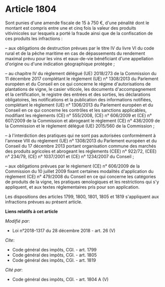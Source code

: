 # Article 1804

Sont punies d'une amende fiscale de 15 à 750 €, d'une pénalité dont le montant est compris entre une et cinq fois la valeur
des produits vitivinicoles sur lesquels a porté la fraude ainsi que de la confiscation de ces produits les infractions :

– aux obligations de destruction prévues par le titre IV du livre VI du code rural et de la pêche maritime en cas de
dépassements du rendement maximal prévu pour les vins et eaux-de-vie bénéficiant d'une appellation d'origine ou d'une
indication géographique protégée ;

– au chapitre IV du règlement délégué (UE) 2018/273 de la Commission du 11 décembre 2017 complétant le règlement (UE) n°
1308/2013 du Parlement européen et du Conseil en ce qui concerne le régime d'autorisations de plantations de vigne, le casier
viticole, les documents d'accompagnement et la certification, le registre des entrées et des sorties, les déclarations
obligatoires, les notifications et la publication des informations notifiées, complétant le règlement (UE) n° 1306/2013 du
Parlement européen et du Conseil en ce qui concerne les contrôles et les sanctions applicables, modifiant les règlements (CE)
n° 555/2008, (CE) n° 606/2009 et (CE) n° 607/2009 de la Commission et abrogeant le règlement (CE) n° 436/2009 de la
Commission et le règlement délégué (UE) 2015/560 de la Commission ;

– à l'interdiction des pratiques qui ne sont pas autorisées conformément à l'annexe VIII du règlement (UE) n° 1308/2013 du
Parlement européen et du Conseil du 17 décembre 2013 portant organisation commune des marchés des produits agricoles et
abrogeant les règlements (CEE) n° 922/72, (CEE) n° 234/79, (CE) n° 1037/2001 et (CE) n° 1234/2007 du Conseil ;

– aux obligations prévues par le règlement (CE) n° 606/2009 de la Commission du 10 juillet 2009 fixant certaines modalités
d'application du règlement (CE) n° 479/2008 du Conseil en ce qui concerne les catégories de produits de la vigne, les
pratiques œnologiques et les restrictions qui s'y appliquent, et aux textes réglementaires pris pour son application.

Les dispositions des articles 1799, 1800, 1801, 1805 et 1819 s'appliquent aux infractions prévues au présent article.

**Liens relatifs à cet article**

_Modifié par_:

  - Loi n°2018-1317 du 28 décembre 2018 - art. 26 (V)

_Cite_:

  - Code général des impôts, CGI. - art. 1799
  - Code général des impôts, CGI. - art. 1805
  - Code général des impôts, CGI. - art. 1819

_Cité par_:

  - Code général des impôts, CGI. - art. 1804 A (V)

